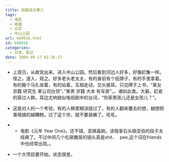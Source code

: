 ```yaml
---
title: 结婚这点事儿
tags:
  - 电影
  - 结婚
  - 北京
  - 中山公园
url: 640916.html
id: 640916
categories:
  - 日常。笔记
date: 2009-09-17 01:36:27
---
```


- 上周日，从故宫出来，进入中山公园。然后看到河边人好多，好像赶集一样。怪之，遂入，观之。好多老头老太太，有的身前有个纸牌子，有的手里拿着。有的搬个马扎坐着，有的站着，互相走动，交头接耳。只见牌子上书，“某女 京籍 研究生 某公司白领“，”某男 京籍 大本 有车房“。。诸如此类。大窘。赶紧的穿过人群。耳边尤响貌似电视剧中的台词，“你家男孩儿还是女孩儿？”。

- 这是对人的一个考验，有的人稀里糊涂就过了，有的人翻来覆去的想，越想把事情搞的越糟糕。过了这个坎，就不要装嫩了。吼吼。

- - 电影《元年 Year One》。还不错，恶搞喜剧。该隐拿石头砸亚伯的段子太经典了。不过中间几个吃屎撒尿的镜头真是shit..&#160;&#160;&#160; pee,这个词在friends中也经常出现。。

- 一个大项目要开始。状态很差。